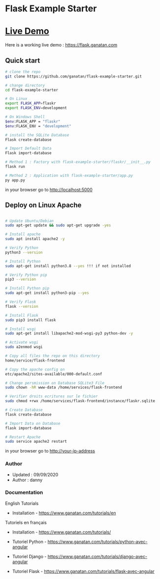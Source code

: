 # Flask Example Starter

# [Live Demo](#live-demo)
Here is a working live demo :  https://flask.ganatan.com


## Quick start

```bash
# clone the repo
git clone https://github.com/ganatan/flask-example-starter.git

# change directory
cd flask-example-starter

# On Linux
export FLASK_APP=flaskr
export FLASK_ENV=development

# On Windows Shell
$env:FLASK_APP = "flaskr"
$env:FLASK_ENV = "development"

# install the SQLite Database
Flask create-database

# Import Default Data
Flask import-database

# Method 1 : Factory with flask-example-starter/flaskr/__init__.py
flask run

# Method 2 : Application with flask-example-starter/app.py
py app.py

```
in your browser go to [http://localhost:5000](http://localhost:5000) 

## Deploy on Linux Apache

```bash

# Update Ubuntu/Debian
sudo apt-get update && sudo apt-get upgrade -yes

# Install apache
sudo apt install apache2 -y

# Verify Python
python3 --version

# Install Python
sudo apt-get install python3.8 --yes !!! if not installed

# Verify Python pip
pip3 --version

# Install Python pip
sudo apt-get install python3-pip --yes

# Verify Flask
flask --version

# Install Flask
sudo pip3 install flask

# Install wsgi
sudo apt-get install libapache2-mod-wsgi-py3 python-dev -y

# Activate wsgi
sudo a2enmod wsgi

# Copy all files the repo on this directory
home/service/flask-frontend

# Copy the apache config on
etc/apache2/sites-available/000-default.conf

# Change persmission on Database SQLite3 File
sudo chown -hR www-data /home/services/flask-frontend

# Verifier droits ecritures sur le fichier
sudo chmod +rwx /home/services/flask-frontend/instance/flaskr.sqlite

# Create Database
flask create-database

# Import Data on Database
flask import-database

# Restart Apache
sudo service apache2 restart

```

in your browser go to [http://your-ip-address](http://your-ip-address) 


### Author
* Updated : 09/09/2020
* Author  : danny

### Documentation

English Tutorials
- Installation - https://www.ganatan.com/tutorials/en

Tutoriels en français
- Installation - https://www.ganatan.com/tutorials/

- Tutoriel Python - https://www.ganatan.com/tutorials/python-avec-angular
- Tutoriel Django - https://www.ganatan.com/tutorials/django-avec-angular
- Tutoriel Flask - https://www.ganatan.com/tutorials/flask-avec-angular

